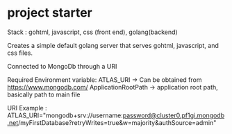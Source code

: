 # project starter

Stack : gohtml, javascript, css (front end), golang(backend)

Creates a simple default golang server that serves gohtml, javascript, and css files.

Connected to MongoDb through a URI

Required Environment variable:
  ATLAS_URI -> Can be obtained from https://www.mongodb.com/
  ApplicationRootPath -> application root path, basically path to main file
  
URI Example : 
  ATLAS_URI="mongodb+srv://username:password@cluster0.pf1gi.mongodb.net/myFirstDatabase?retryWrites=true&w=majority&authSource=admin"
  

